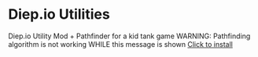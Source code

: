 # Diep.io Utilities

Diep.io Utility Mod + Pathfinder for a kid tank game
WARNING: Pathfinding algorithm is not working WHILE this message is shown
[Click to install](https://github.com/MiguelEXE/DiepIOUtilities/raw/master/diepioutils.user.js)